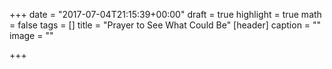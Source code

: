 +++
date = "2017-07-04T21:15:39+00:00"
draft = true
highlight = true
math = false
tags = []
title = "Prayer to See What Could Be"
[header]
caption = ""
image = ""

+++

